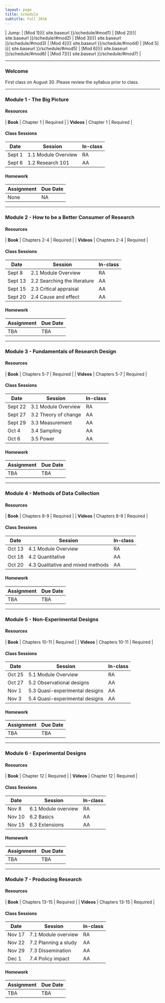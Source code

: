 ```yaml
---
layout: page
title: Schedule 
subtitle: Fall 2016
---
```


| Jump: | [Mod 1]({{ site.baseurl }}/schedule/#mod1) | [Mod 2]({{ site.baseurl }}/schedule/#mod2) | [Mod 3]({{ site.baseurl }}/schedule/#mod3) | [Mod 4]({{ site.baseurl }}/schedule/#mod4) | [Mod 5]({{ site.baseurl }}/schedule/#mod5) | [Mod 6]({{ site.baseurl }}/schedule/#mod6) | [Mod 7]({{ site.baseurl }}/schedule/#mod7) |

* * *

### Welcome

First class on August 30. Please review the syllabus prior to class.

* * *

### <a name="mod1"></a> Module 1 - The Big Picture


#### Resources

| **Book**   | Chapter 1 | Required |
| **Videos** | Chapter 1 | Required |

#### Class Sessions

| Date    | Session             | In-class |
|---------|---------------------|----------|
| Sept 1  | 1.1 Module Overview | RA       |
| Sept 6  | 1.2 Research 101    | AA       |

#### Homework

| Assignment                    | Due Date |
|-------------------------------|----------|
| None                          | NA       |

* * *

### <a name="mod2"></a> Module 2 - How to be a Better Consumer of Research

#### Resources

| **Book**   | Chapters 2-4 | Required |
| **Videos** | Chapters 2-4 | Required |

#### Class Sessions

| Date    | Session             | In-class |
|---------|---------------------|----------|
| Sept 8  | 2.1 Module Overview           | RA       |
| Sept 13 | 2.2 Searching the literature  | AA       |
| Sept 15 | 2.3 Critical appraisal        | AA       |
| Sept 20 | 2.4 Cause and effect          | AA       |

#### Homework

| Assignment                    | Due Date |
|-------------------------------|----------|
| TBA                           | TBA      |

* * *

### <a name="mod3"></a> Module 3 - Fundamentals of Research Design

#### Resources

| **Book**   | Chapters 5-7 | Required |
| **Videos** | Chapters 5-7 | Required |

#### Class Sessions

| Date    | Session             | In-class |
|---------|---------------------|----------|
| Sept 22  | 3.1 Module Overview           | RA       |
| Sept 27 | 3.2 Theory of change  | AA       |
| Sept 29 | 3.3 Measurement        | AA       |
| Oct 4 | 3.4 Sampling          | AA       |
| Oct 6 | 3.5 Power          | AA       |

#### Homework

| Assignment                    | Due Date |
|-------------------------------|----------|
| TBA                           | TBA      |

* * *

### <a name="mod4"></a> Module 4 - Methods of Data Collection

#### Resources

| **Book**   | Chapters 8-9 | Required |
| **Videos** | Chapters 8-9 | Required |

#### Class Sessions

| Date    | Session             | In-class |
|---------|---------------------|----------|
| Oct 13  | 4.1 Module Overview           | RA       |
| Oct 18 | 4.2 Quantitative  | AA       |
| Oct 20 | 4.3 Qualitative and mixed methods          | AA       |

#### Homework

| Assignment                    | Due Date |
|-------------------------------|----------|
| TBA                           | TBA      |

* * *

### <a name="mod5"></a> Module 5 - Non-Experimental Designs

#### Resources

| **Book**   | Chapters 10-11 | Required |
| **Videos** | Chapters 10-11 | Required |

#### Class Sessions

| Date    | Session             | In-class |
|---------|---------------------|----------|
| Oct 25  | 5.1 Module Overview           | RA       |
| Oct 27 | 5.2 Observational designs  | AA       |
| Nov 1 | 5.3 Quasi-experimental designs          | AA       |
| Nov 3 | 5.4 Quasi-experimental designs          | AA       |

#### Homework

| Assignment                    | Due Date |
|-------------------------------|----------|
| TBA                           | TBA      |

* * *

### <a name="mod6"></a> Module 6 - Experimental Designs

#### Resources

| **Book**   | Chapter 12 | Required |
| **Videos** | Chapter 12 | Required |

#### Class Sessions

| Date    | Session             | In-class |
|---------|---------------------|----------|
| Nov 8 | 6.1 Module overview          | RA       |
| Nov 10 | 6.2 Basics          | AA       |
| Nov 15 | 6.3 Extensions          | AA       |

#### Homework

| Assignment                    | Due Date |
|-------------------------------|----------|
| TBA                           | TBA      |

* * *

### <a name="mod7"></a> Module 7 - Producing Research

#### Resources

| **Book**   | Chapters 13-15 | Required |
| **Videos** | Chapters 13-15 | Required |

#### Class Sessions

| Date    | Session             | In-class |
|---------|---------------------|----------|
| Nov 17 | 7.1 Module overview          | RA       |
| Nov 22 | 7.2 Planning a study          | AA       |
| Nov 29 | 7.3 Dissemination          | AA       |
| Dec 1 | 7.4 Policy impact          | AA       |

#### Homework

| Assignment                    | Due Date |
|-------------------------------|----------|
| TBA                           | TBA      |
